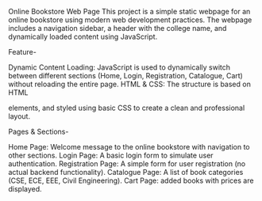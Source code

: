 Online Bookstore Web Page
This project is a simple static webpage for an online bookstore using modern web development practices. The webpage includes a navigation sidebar, a header with the college name, and dynamically loaded content using JavaScript.

Feature-

Dynamic Content Loading: JavaScript is used to dynamically switch between different sections (Home, Login, Registration, Catalogue, Cart) without reloading the entire page.
HTML & CSS: The structure is based on HTML <div> elements, and styled using basic CSS to create a clean and professional layout.


Pages & Sections-

Home Page: Welcome message to the online bookstore with navigation to other sections.
Login Page: A basic login form to simulate user authentication.
Registration Page: A simple form for user registration (no actual backend functionality).
Catalogue Page: A list of book categories (CSE, ECE, EEE, Civil Engineering).
Cart Page: added books with prices are displayed.
